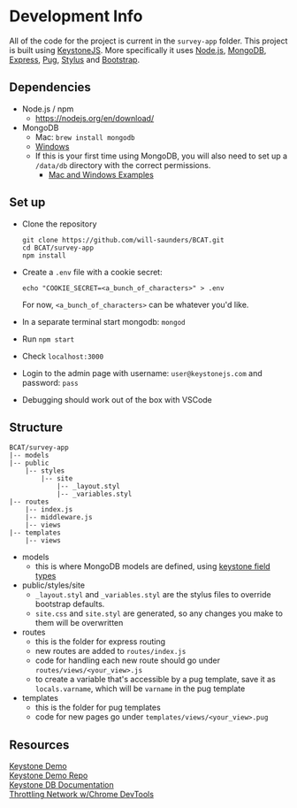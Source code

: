 # Development Info

All of the code for the project is current in the `survey-app` folder. This project is built using [KeystoneJS](https://keystonejs.com/). More specifically it uses [Node.js](https://nodejs.org/en/), [MongoDB](https://www.mongodb.com/what-is-mongodb), [Express](https://expressjs.com/), [Pug](https://pugjs.org/api/getting-started.html), [Stylus](http://stylus-lang.com/) and [Bootstrap](https://getbootstrap.com/).

## Dependencies
* Node.js / npm
  * https://nodejs.org/en/download/
* MongoDB
  * Mac: `brew install mongodb`
  * [Windows](https://docs.mongodb.com/manual/tutorial/install-mongodb-on-windows/)
  * If this is your first time using MongoDB, you will also need to set up a `/data/db` directory with the correct permissions.
    * [Mac and Windows Examples](https://stackoverflow.com/questions/41420466/mongodb-shuts-down-with-code-100)

## Set up
* Clone the repository   

  ```
  git clone https://github.com/will-saunders/BCAT.git
  cd BCAT/survey-app
  npm install
  ```
* Create a `.env` file with a cookie secret:   

  ```
  echo "COOKIE_SECRET=<a_bunch_of_characters>" > .env
  ```
  For now, `<a_bunch_of_characters>` can be whatever you'd like.  

* In a separate terminal start mongodb: `mongod`
* Run `npm start`
* Check `localhost:3000`
* Login to the admin page with username: `user@keystonejs.com` and password: `pass`
* Debugging should work out of the box with VSCode

## Structure
```
BCAT/survey-app
|-- models
|-- public
    |-- styles
        |-- site
            |-- _layout.styl
            |-- _variables.styl
|-- routes
    |-- index.js
    |-- middleware.js
    |-- views
|-- templates
    |-- views
```
* models
  * this is where MongoDB models are defined, using [keystone field types](https://keystonejs.netlify.com/api/field/)
* public/styles/site
  * `_layout.styl` and `_variables.styl` are the stylus files to override bootstrap defaults.
  * `site.css` and `site.styl` are generated, so any changes you make to them will be overwritten
* routes
  * this is the folder for express routing
  * new routes are added to `routes/index.js`
  * code for handling each new route should go under `routes/views/<your_view>.js`
  * to create a variable that's accessible by a pug template, save it as `locals.varname`, which will be `varname` in the pug template
* templates
  * this is the folder for pug templates
  * code for new pages go under `templates/views/<your_view>.pug`

## Resources
[Keystone Demo](http://demo.keystonejs.com/)  
[Keystone Demo Repo](https://github.com/keystonejs/keystone-demo)  
[Keystone DB Documentation](https://keystonejs.netlify.com/documentation/database/)  
[Throttling Network w/Chrome DevTools](https://developers.google.com/web/tools/chrome-devtools/network-performance/network-conditions)
